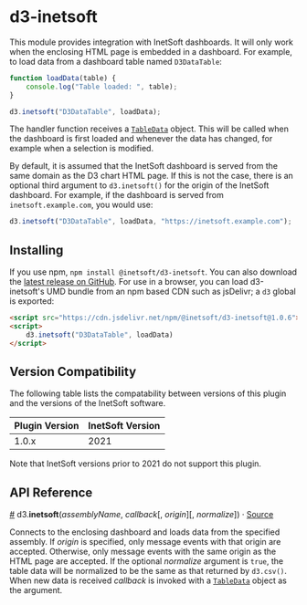 # d3-inetsoft

This module provides integration with InetSoft dashboards. It will only work when the enclosing HTML page is embedded in a dashboard. For example, to load data from a dashboard table named `D3DataTable`:

```js
function loadData(table) {
    console.log("Table loaded: ", table);
}

d3.inetsoft("D3DataTable", loadData);
```

The handler function receives a [`TableData`](https://www.inetsoft.com/docs/2020.1/web-api/#worksheets-open-data_response_fields) object. This will be called when the dashboard is first loaded and whenever the data has changed, for example when a selection is modified.

By default, it is assumed that the InetSoft dashboard is served from the same domain as the D3 chart HTML page. If this is not the case, there is an optional third argument to `d3.inetsoft()` for the origin of the InetSoft dashboard. For example, if the dashboard is served from `inetsoft.example.com`, you would use:

```js
d3.inetsoft("D3DataTable", loadData, "https://inetsoft.example.com");
```

## Installing

If you use npm, `npm install @inetsoft/d3-inetsoft`. You can also download the [latest release on GitHub](https://github.com/inetsoft-technology/d3-inetsoft/releases/latest). For use in a browser, you can load d3-inetsoft's UMD bundle from an npm based CDN such as jsDelivr; a `d3` global is exported:

```html
<script src="https://cdn.jsdelivr.net/npm/@inetsoft/d3-inetsoft@1.0.6"></script>
<script>
    d3.inetsoft("D3DataTable", loadData)
</script>
```

## Version Compatibility

The following table lists the compatability between versions of this plugin and the versions of the InetSoft software.

| Plugin Version | InetSoft Version |
| -------------- | ---------------- |
| 1.0.x          | 2021             |

Note that InetSoft versions prior to 2021 do not support this plugin.

## API Reference

<a name="inetsoft" href="#inetsoft">#</a> d3.<b>inetsoft</b>(<i>assemblyName</i>, <i>callback</i>[, <i>origin</i>][, <i>normalize</i>]) · [Source](https://github.com/inetsoft-technology/d3-inetsoft/blob/master/src/inetsoft.js "Source")

Connects to the enclosing dashboard and loads data from the specified assembly. If <i>origin</i> is specified, only message events with that origin are accepted. Otherwise, only message events with the same origin as the HTML page are accepted. If the optional <i>normalize</i> argument is `true`, the table data will be normalized to be the same as that returned by `d3.csv()`. When new data is received <i>callback</i> is invoked with a [`TableData`](https://www.inetsoft.com/docs/2020.1/web-api/#worksheets-open-data_response_fields) object as the argument.
